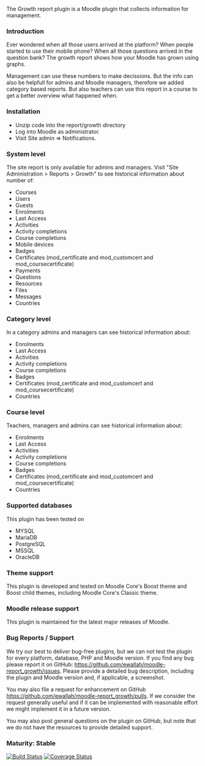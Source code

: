 The Growth report plugin is a Moodle plugin that collects information for management. 

### Introduction
Ever wondered when all those users arrived at the platform? When people started to use their mobile phone?
When all those questions arrived in the question bank?  The growth report shows how your Moodle has grown 
using graphs.

Management can use these numbers to make decissions. But the info can also be helpfull for admins and
Moodle managers, therefore we added category based reports. But also teachers can use this report in a
course to get a better overview what happened when.

### Installation

* Unzip code into the report/growth directory
* Log into Moodle as administrator.
* Visit Site admin => Notifications.

### System level

The site report is only available for admins and managers. Visit "Site Administration > Reports > Growth"
to see historical information about number of:

* Courses
* Users
* Guests
* Enrolments
* Last Access
* Activities
* Activity completions
* Course completions
* Mobile devices
* Badges
* Certificates (mod_certificate and mod_customcert and mod_coursecertificate)
* Payments
* Questions
* Resources
* Files
* Messages
* Countries

### Category level

In a category admins and managers can see historical information about:

* Enrolments
* Last Access
* Activities
* Activity completions
* Course completions
* Badges
* Certificates (mod_certificate and mod_customcert and mod_coursecertificate)
* Countries

### Course level

Teachers, managers and admins can see historical information about:

* Enrolments
* Last Access
* Activities
* Activity completions
* Course completions
* Badges
* Certificates (mod_certificate and mod_customcert and mod_coursecertificate)
* Countries

### Supported databases

This plugin has been tested on

* MYSQL
* MariaDB
* PostgreSQL
* MSSQL
* OracleDB

### Theme support

This plugin is developed and tested on Moodle Core's Boost theme and Boost child themes, including Moodle Core's Classic theme.

### Moodle release support
This plugin is maintained for the latest major releases of Moodle.

### Bug Reports / Support

We try our best to deliver bug-free plugins, but we can not test the plugin for every platform, database, PHP and
Moodle version. If you find any bug please report it on GitHub: https://github.com/ewallah/moodle-report_growth/issues.
Please provide a detailed bug description, including the plugin and Moodle version and, if applicable, a screenshot.

You may also file a request for enhancement on GitHub https://github.com/ewallah/moodle-report_growth/pulls.
If we consider the request generally useful and if it can be implemented with reasonable effort we might implement it in a future version.

You may also post general questions on the plugin on GitHub, but note that we do not have the resources to provide
detailed support.

### Maturity: Stable

[![Build Status](https://github.com/ewallah/moodle-report_growth/workflows/Tests/badge.svg)](https://github.com/ewallah/moodle-report_growth/actions)
[![Coverage Status](https://coveralls.io/repos/github/ewallah/moodle-report_growth/badge.svg?branch=main)](https://coveralls.io/github/ewallah/moodle-report_growth?branch=main)
